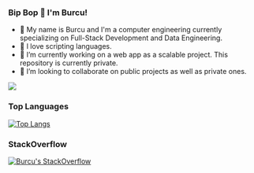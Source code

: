 ### Bip Bop 👋 I'm Burcu!

- 👾 My name is Burcu and I'm a computer engineering currently specializing on Full-Stack Development and Data Engineering.
- 🤖 I love scripting languages.
- 🔭 I’m currently working on a web app as a scalable project. This repository is currently private.
- 👯 I’m looking to collaborate on public projects as well as private ones.

[![](https://visitcount.itsvg.in/api?id=theburcu&label=Profile%20Views&color=9&pretty=true)](https://visitcount.itsvg.in)

### Top Languages

[![Top Langs](https://github-readme-stats.vercel.app/api/top-langs/?username=theburcu&layout=donut)](https://github.com/theburcu/github-readme-stats)

### StackOverflow
[![Burcu's StackOverflow](https://github-readme-stackoverflow.vercel.app/?userID=5898685)](https://stackoverflow.com/users/5898685/burcu)


